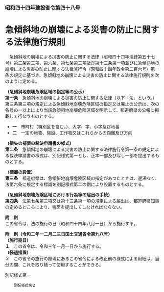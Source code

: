 ### 昭和四十四年建設省令第四十八号  
# 急傾斜地の崩壊による災害の防止に関する法律施行規則  
　急傾斜地の崩壊による災害の防止に関する法律（昭和四十四年法律第五十七号）第三条第三項、第六条、第七条第三項及び第十三条第一項並びに急傾斜地の崩壊による災害の防止に関する法律施行令（昭和四十四年政令第二百六号）第一条の規定に基づき、急傾斜地の崩壊による災害の防止に関する法律施行規則を次のように定める。  
  
**（急傾斜地崩壊危険区域の指定等の公示）**  
**第一条**　急傾斜地の崩壊による災害の防止に関する法律（以下「法」という。）第三条第三項の規定による急傾斜地崩壊危険区域の指定又は廃止の公示は、次の各号の一以上により当該急傾斜地崩壊危険区域を明示して、都道府県の公報に掲載して行なうものとする。  
* **一**　市町村（特別区を含む。）、大字、字、小字及び地番  
* **二**　一定の地物、施設、工作物又はこれらからの距離及び方向  
  
**（損失の補償の裁決申請書の様式）**  
**第二条**　急傾斜地の崩壊による災害の防止に関する法律施行令第一条の規定による裁決申請書の様式は、別記様式第一とし、正本一部及び写し一部を提出するものとする。  
  
**（標識の設置）**  
**第三条**　都道府県は、急傾斜地崩壊危険区域の指定があつたときは、遅滞なく、法第六条に規定する標識を別記様式第二の例により設置するものとする。  
  
**（急傾斜地崩壊危険区域における行為等の届出の手続）**  
**第四条**　法第七条第三項又は第十三条第一項の規定による届出は、都道府県知事の定めるところにより、書面を提出してしなければならない。  
  
**附　則**  
この省令は、法の施行の日（昭和四十四年八月一日）から施行する。  
  
**附　則（令和二年一二月二三日国土交通省令第九八号）**  
**（施行期日）**  
**１**　この省令は、令和三年一月一日から施行する。  
**（経過措置）**  
**２**　この省令の施行の際現にあるこの省令による改正前の様式による用紙は、当分の間、これを取り繕って使用することができる。  
  
別記様式第一
          
        別記様式第２
          
        